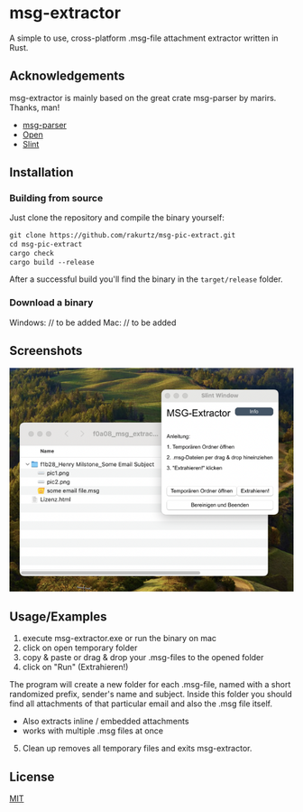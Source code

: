 
# msg-extractor

A simple to use, cross-platform .msg-file attachment extractor written in Rust.


## Acknowledgements
msg-extractor is mainly based on the great crate msg-parser by marirs. Thanks, man!
 - [msg-parser](https://github.com/marirs/msg-parser-rs)
 - [Open](https://github.com/Byron/open-rs)
 - [Slint](https://github.com/slint-ui/slint/blob/master/LICENSES/LicenseRef-Slint-Royalty-free-1.1.md)


## Installation
### Building from source
Just clone the repository and compile the binary yourself:

```
git clone https://github.com/rakurtz/msg-pic-extract.git
cd msg-pic-extract
cargo check
cargo build --release 
```    
After a successful build you'll find the binary in the `target/release` folder.


### Download a binary
Windows: // to be added
Mac: // to be added


## Screenshots

![App Screenshot](https://github.com/rakurtz/msg-pic-extract/blob/main/screenshot.png)


## Usage/Examples

1. execute msg-extractor.exe or run the binary on mac
2. click on open temporary folder
3. copy & paste or drag & drop your .msg-files to the opened folder 
4. click on "Run" (Extrahieren!)

The program will create a new folder for each .msg-file, named with a short randomized prefix, sender's name and subject. Inside this folder you should find all attachments of that particular email and also the .msg file itself.

- Also extracts inline / embedded attachments
- works with multiple .msg files at once

5. Clean up removes all temporary files and exits msg-extractor.
## License

[MIT](https://choosealicense.com/licenses/mit/)

